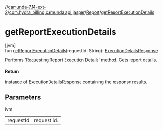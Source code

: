 //[camunda-7.14-ext-2](../../../index.md)/[com.hydra_billing.camunda.api.jasper](../index.md)/[Report](index.md)/[getReportExecutionDetails](get-report-execution-details.md)

# getReportExecutionDetails

[jvm]\
fun [getReportExecutionDetails](get-report-execution-details.md)(requestId: String): [ExecutionDetailsResponse](../-execution-details-response/index.md)

Performs 'Requesting Report Execution Details' method. Gets report details.

#### Return

instance of ExecutionDetailsResponse containing the response results.

## Parameters

jvm

| | |
|---|---|
| requestId | request id. |
